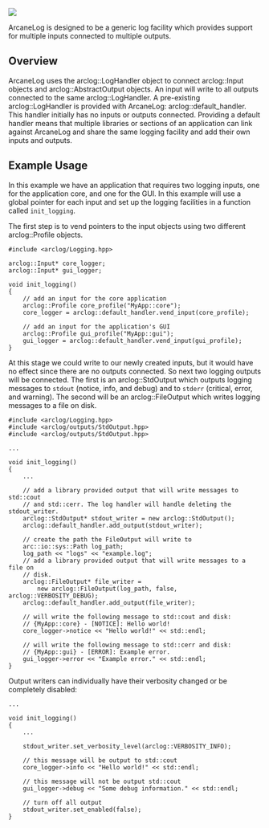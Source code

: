 ![](https://i.imgur.com/eZyoZV4.gif)

ArcaneLog is designed to be a generic log facility which provides support for
multiple inputs connected to multiple outputs.

## Overview

ArcaneLog uses the arclog::LogHandler object to connect arclog::Input objects
and arclog::AbstractOutput objects. An input will write to all outputs
connected to the same arclog::LogHandler. A pre-existing arclog::LogHandler
is provided with ArcaneLog: arclog::default_handler. This handler initially
has no inputs or outputs connected. Providing a default handler means that
multiple libraries or sections of an application can link against ArcaneLog
and share the same logging facility and add their own inputs and outputs.

## Example Usage

In this example we have an application that requires two logging inputs, one
for the application core, and one for the GUI. In this example will use a
global pointer for each input and set up the logging facilities in a function
called ```init_logging```.

The first step is to vend pointers to the input objects using two different
arclog::Profile objects.

```
#include <arclog/Logging.hpp>

arclog::Input* core_logger;
arclog::Input* gui_logger;

void init_logging()
{
    // add an input for the core application
    arclog::Profile core_profile("MyApp::core");
    core_logger = arclog::default_handler.vend_input(core_profile);

    // add an input for the application's GUI
    arclog::Profile gui_profile("MyApp::gui");
    gui_logger = arclog::default_handler.vend_input(gui_profile);
}
```

At this stage we could write to our newly created inputs, but it would have
no effect since there are no outputs connected. So next two logging outputs
will be connected. The first is an arclog::StdOutput which outputs logging
messages to ```stdout``` (notice, info, and debug) and to ```stderr```
(critical, error, and warning). The second will be an arclog::FileOutput
which writes logging messages to a file on disk.

```
#include <arclog/Logging.hpp>
#include <arclog/outputs/StdOutput.hpp>
#include <arclog/outputs/StdOutput.hpp>

...

void init_logging()
{
    ...

    // add a library provided output that will write messages to std::cout
    // and std::cerr. The log handler will handle deleting the stdout_writer.
    arclog::StdOutput* stdout_writer = new arclog::StdOutput();
    arclog::default_handler.add_output(stdout_writer);

    // create the path the FileOutput will write to
    arc::io::sys::Path log_path;
    log_path << "logs" << "example.log";
    // add a library provided output that will write messages to a file on
    // disk.
    arclog::FileOutput* file_writer =
        new arclog::FileOutput(log_path, false, arclog::VERBOSITY_DEBUG);
    arclog::default_handler.add_output(file_writer);

    // will write the following message to std::cout and disk:
    // {MyApp::core} - [NOTICE]: Hello world!
    core_logger->notice << "Hello world!" << std::endl;

    // will write the following message to std::cerr and disk:
    // {MyApp::gui} - [ERROR]: Example error.
    gui_logger->error << "Example error." << std::endl;
}
```

Output writers can individually have their verbosity changed or be completely
disabled:

```
...

void init_logging()
{
    ...

    stdout_writer.set_verbosity_level(arclog::VERBOSITY_INFO);

    // this message will be output to std::cout
    core_logger->info << "Hello world!" << std::endl;

    // this message will not be output std::cout
    gui_logger->debug << "Some debug information." << std::endl;

    // turn off all output
    stdout_writer.set_enabled(false);
}
```
